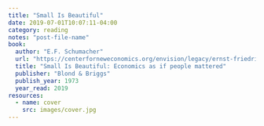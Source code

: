 ```yaml
---
title: "Small Is Beautiful"
date: 2019-07-01T10:07:11-04:00
category: reading
notes: "post-file-name"
book:
  author: "E.F. Schumacher"
  url: "https://centerforneweconomics.org/envision/legacy/ernst-friedrich-schumacher/small-is-beautiful-quotes/"
  title: "Small Is Beautiful: Economics as if people mattered"
  publisher: "Blond & Briggs"
  publish_year: 1973
  year_read: 2019
resources:
  - name: cover
    src: images/cover.jpg
---
```



